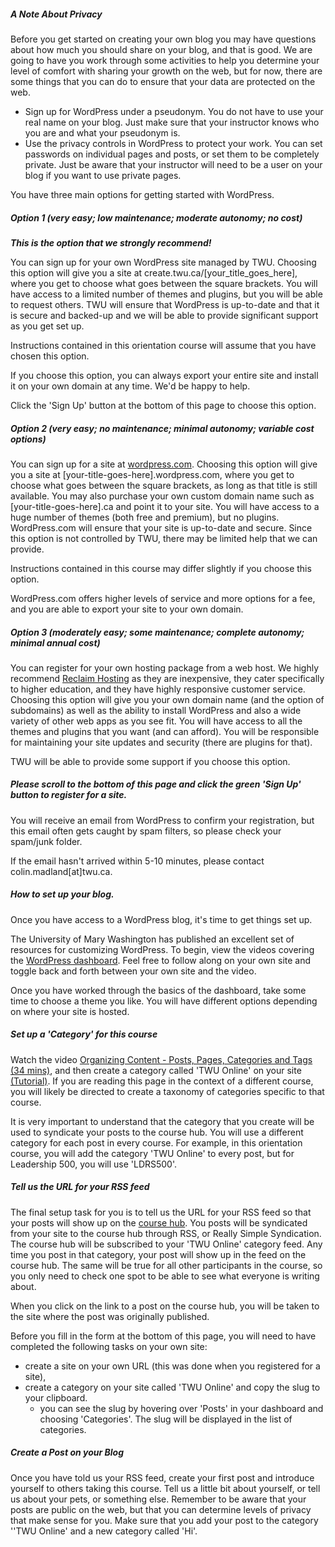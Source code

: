 ##### A Note About Privacy

Before you get started on creating your own blog you may have questions about how much you should share on your blog, and that is good. We are going to have you work through some activities to help you determine your level of comfort with sharing your growth on the web, but for now, there are some things that you can do to ensure that your data are protected on the web.

* Sign up for WordPress under a pseudonym. You do not have to use your real name on your blog. Just make sure that your instructor knows who you are and what your pseudonym is.
* Use the privacy controls in WordPress to protect your work. You can set passwords on individual pages and posts, or set them to be completely private. Just be aware that your instructor will need to be a user on your blog if you want to use private pages.

You have three main options for getting started with WordPress.

##### Option 1 \(very easy; low maintenance; moderate autonomy; no cost\)

_**This is the option that we strongly recommend!**_

You can sign up for your own WordPress site managed by TWU. Choosing this option will give you a site at create.twu.ca/\[your\_title\_goes\_here\], where you get to choose what goes between the square brackets. You will have access to a limited number of themes and plugins, but you will be able to request others. TWU will ensure that WordPress is up-to-date and that it is secure and backed-up and we will be able to provide significant support as you get set up.

Instructions contained in this orientation course will assume that you have chosen this option.

If you choose this option, you can always export your entire site and install it on your own domain at any time. We'd be happy to help.

Click the 'Sign Up' button at the bottom of this page to choose this option.

##### Option 2 \(very easy; no maintenance; minimal autonomy; variable cost options\)

You can sign up for a site at [wordpress.com](http://wordpress.com). Choosing this option will give you a site at \[your-title-goes-here\].wordpress.com, where you get to choose what goes between the square brackets, as long as that title is still available. You may also purchase your own custom domain name such as \[your-title-goes-here\].ca and point it to your site. You will have access to a huge number of themes \(both free and premium\), but no plugins. WordPress.com will ensure that your site is up-to-date and secure. Since this option is not controlled by TWU, there may be limited help that we can provide.

Instructions contained in this course may differ slightly if you choose this option.

WordPress.com offers higher levels of service and more options for a fee, and you are able to export your site to your own domain.

##### Option 3 \(moderately easy; some maintenance; complete autonomy; minimal annual cost\)

You can register for your own hosting package from a web host. We highly recommend [Reclaim Hosting](http://reclaimhosting.com) as they are inexpensive, they cater specifically to higher education, and they have highly responsive customer service. Choosing this option will give you your own domain name \(and the option of subdomains\) as well as the ability to install WordPress and also a wide variety of other web apps as you see fit. You will have access to all the themes and plugins that you want \(and can afford\). You will be responsible for maintaining your site updates and security \(there are plugins for that\).

TWU will be able to provide some support if you choose this option.

##### Please scroll to the bottom of this page and click the green 'Sign Up' button to register for a site.

You will receive an email from WordPress to confirm your registration, but this email often gets caught by spam filters, so please check your spam/junk folder.

If the email hasn't arrived within 5-10 minutes, please contact colin.madland[at]twu.ca.

##### How to set up your blog.

Once you have access to a WordPress blog, it's time to get things set up.

The University of Mary Washington has published an excellent set of resources for customizing WordPress. To begin, view the videos covering the [WordPress dashboard](http://umw.domains/wordpress-basics/#dashboard). Feel free to follow along on your own site and toggle back and forth between your own site and the video.

Once you have worked through the basics of the dashboard, take some time to choose a theme you like. You will have different options depending on where your site is hosted.

##### Set up a 'Category' for this course

Watch the video [Organizing Content - Posts, Pages, Categories and Tags (34 mins)](https://wordpress.tv/2017/09/26/al-davis-organizing-your-content-pages-posts-categories-and-tags/), and then create a category called 'TWU Online' on your site [(Tutorial)](https://twonline.gitbooks.io/wordpress/content/post-settings.html). If you are reading this page in the context of a different course, you will likely be directed to create a taxonomy of categories specific to that course.

It is very important to understand that the category that you create will be used to syndicate your posts to the course hub. You will use a different category for each post in every course. For example, in this orientation course, you will add the category 'TWU Online' to every post, but for Leadership 500, you will use 'LDRS500'.

##### Tell us the URL for your RSS feed

The final setup task for you is to tell us the URL for your RSS feed so that your posts will show up on the [course hub](https://create.twu.ca/orientation). You posts will be syndicated from your site to the course hub through RSS, or Really Simple Syndication. The course hub will be subscribed to your 'TWU Online' category feed. Any time you post in that category, your post will show up in the feed on the course hub. The same will be true for all other participants in the course, so you only need to check one spot to be able to see what everyone is writing about.

When you click on the link to a post on the course hub, you will be taken to the site where the post was originally published.

Before you fill in the form at the bottom of this page, you will need to have completed the following tasks on your own site:

* create a site on your own URL (this was done when you registered for a site),
* create a category on your site called 'TWU Online' and copy the slug to your clipboard.
  - you can see the slug by hovering over 'Posts' in your dashboard and choosing 'Categories'. The slug will be displayed in the list of categories.

##### Create a Post on your Blog

Once you have told us your RSS feed, create your first post and introduce yourself to others taking this course. Tell us a little bit about yourself, or tell us about your pets, or something else. Remember to be aware that your posts are public on the web, but that you can determine levels of privacy that make sense for you. Make sure that you add your post to the category ''TWU Online' and a new category called 'Hi'.
